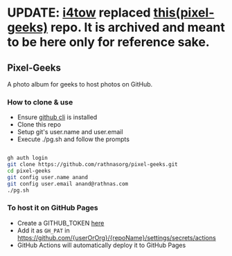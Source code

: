 # **UPDATE: [i4tow](https://github.com/rathnasorg/i4tow-album) replaced [this(pixel-geeks)](https://github.com/rathnasorg/pixel-geeks) repo. It is archived and meant to be here only for reference sake.**



## Pixel-Geeks
A photo album for geeks to host photos on GitHub.

### How to clone & use

- Ensure [github cli](cli.github.com) is installed
- Clone this repo
- Setup git's user.name and user.email
- Execute ./pg.sh and follow the prompts

```sh

gh auth login
git clone https://github.com/rathnasorg/pixel-geeks.git
cd pixel-geeks
git config user.name anand
git config user.email anand@rathnas.com
./pg.sh

```

### To host it on GitHub Pages

- Create a GITHUB_TOKEN [here](https://github.com/settings/tokens) 
- Add it as `GH_PAT` in https://github.com/{userOrOrg}/{repoName}/settings/secrets/actions
- GitHub Actions will automatically deploy it to GitHub Pages
